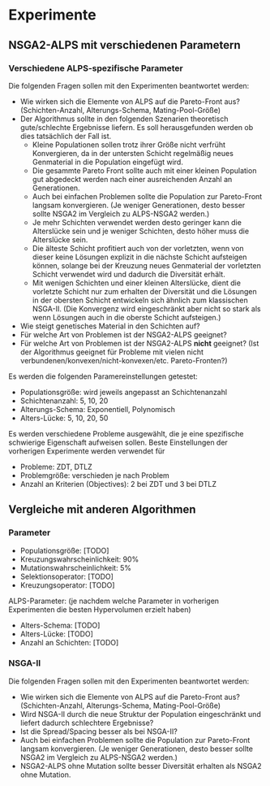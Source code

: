 # Experimente

## NSGA2-ALPS mit verschiedenen Parametern

### Verschiedene ALPS-spezifische Parameter
Die folgenden Fragen sollen mit den Experimenten beantwortet werden:
- Wie wirken sich die Elemente von ALPS auf die Pareto-Front aus? (Schichten-Anzahl, Alterungs-Schema, Mating-Pool-Größe)
- Der Algorithmus sollte in den folgenden Szenarien theoretisch gute/schlechte Ergebnisse liefern. Es soll herausgefunden werden ob dies tatsächlich der Fall ist.
  - Kleine Populationen sollen trotz ihrer Größe nicht verfrüht Konvergieren, da in der untersten Schicht regelmäßig neues Genmaterial in die Population eingefügt wird.
  - Die gesammte Pareto Front sollte auch mit einer kleinen Population gut abgedeckt werden nach einer ausreichenden Anzahl an Generationen.
  - Auch bei einfachen Problemen sollte die Population zur Pareto-Front langsam konvergieren. (Je weniger Generationen, desto besser sollte NSGA2 im Vergleich zu ALPS-NSGA2 werden.)
  - Je mehr Schichten verwendet werden desto geringer kann die Alterslücke sein und je weniger Schichten, desto höher muss die Alterslücke sein.
  - Die älteste Schicht profitiert auch von der vorletzten, wenn von dieser keine Lösungen explizit in die nächste Schicht aufsteigen können, solange bei der Kreuzung neues Genmaterial der vorletzten Schicht verwendet wird und dadurch die Diversität erhält.
  - Mit wenigen Schichten und einer kleinen Alterslücke, dient die vorletzte Schicht nur zum erhalten der Diversität und die Lösungen in der obersten Schicht entwickeln sich ähnlich zum klassischen NSGA-II. (Die Konvergenz wird eingeschränkt aber nicht so stark als wenn Lösungen auch in die oberste Schicht aufsteigen.)
- Wie steigt genetisches Material in den Schichten auf?
- Für welche Art von Problemen ist der NSGA2-ALPS geeignet?
- Für welche Art von Problemen ist der NSGA2-ALPS **nicht** geeignet?
  (Ist der Algorithmus geeignet für Probleme mit vielen nicht verbundenen/konvexen/nicht-konvexen/etc. Pareto-Fronten?)

Es werden die folgenden Paramereinstellungen getestet:
- Populationsgröße: wird jeweils angepasst an Schichtenanzahl
- Schichtenanzahl: 5, 10, 20
- Alterungs-Schema: Exponentiell, Polynomisch
- Alters-Lücke: 5, 10, 20, 50

Es werden verschiedene Probleme ausgewählt, die je eine spezifische schwierige Eigenschaft aufweisen sollen. 
Beste Einstellungen der vorherigen Experimente werden verwendet für
- Probleme: ZDT, DTLZ
- Problemgröße: verschieden je nach Problem
- Anzahl an Kriterien (Objectives): 2 bei ZDT und 3 bei DTLZ

## Vergleiche mit anderen Algorithmen
### Parameter
- Populationsgröße: [TODO]
- Kreuzungswahrscheinlichkeit: 90%
- Mutationswahrscheinlichkeit: 5%
- Selektionsoperator: [TODO]
- Kreuzungsoperator: [TODO]

ALPS-Parameter: (je nachdem welche Parameter in vorherigen Experimenten die besten Hypervolumen erzielt haben)
- Alters-Schema: [TODO] 
- Alters-Lücke: [TODO]
- Anzahl an Schichten: [TODO]

### NSGA-II
Die folgenden Fragen sollen mit den Experimenten beantwortet werden:
- Wie wirken sich die Elemente von ALPS auf die Pareto-Front aus? (Schichten-Anzahl, Alterungs-Schema, Mating-Pool-Größe)
- Wird NSGA-II durch die neue Struktur der Population eingeschränkt und liefert dadurch schlechtere Ergebnisse?
- Ist die Spread/Spacing besser als bei NSGA-II?
- Auch bei einfachen Problemen sollte die Population zur Pareto-Front langsam konvergieren. (Je weniger Generationen, desto besser sollte NSGA2 im Vergleich zu ALPS-NSGA2 werden.)
- NSGA2-ALPS ohne Mutation sollte besser Diversität erhalten als NSGA2 ohne Mutation.